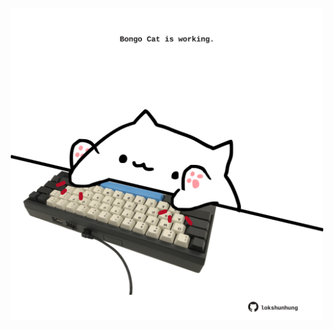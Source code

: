 <!-- built at 18/11/2022, 07:01:14 UTC -->
<p align="center">
  <img width="500" height="500" src="./ReadmeImage.svg">
</p>
